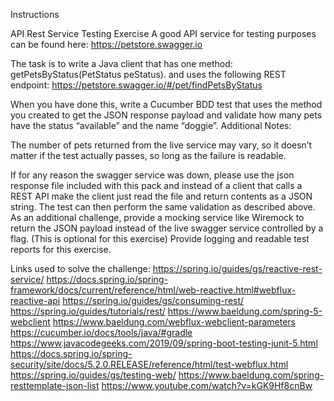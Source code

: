 Instructions


API Rest Service Testing Exercise
A good API service for testing purposes can be found here:
https://petstore.swagger.io

The task is to write a Java client that has one method:
getPetsByStatus(PetStatus peStatus).
and uses the following REST endpoint:
https://petstore.swagger.io/#/pet/findPetsByStatus

When you have done this, write a Cucumber BDD test that uses the method you created to get the JSON
response payload and validate how many pets have the status “available” and the name “doggie”.
Additional Notes:

The number of pets returned from the live service may vary, so it
doesn’t matter if the test actually passes, so long as the failure is
readable.

If for any reason the swagger service was down, please use the json
response file included with this pack and instead of a client that
calls a REST API make the client just read the file and return
contents as a JSON string. The test can then perform the same validation as described above.
As an additional challenge, provide a mocking service like Wiremock
to return the JSON payload instead of the live swagger service
controlled by a flag. (This is optional for this exercise)
Provide logging and readable test reports for this exercise.


Links used to solve the challenge:
https://spring.io/guides/gs/reactive-rest-service/
https://docs.spring.io/spring-framework/docs/current/reference/html/web-reactive.html#webflux-reactive-api
https://spring.io/guides/gs/consuming-rest/
https://spring.io/guides/tutorials/rest/
https://www.baeldung.com/spring-5-webclient
https://www.baeldung.com/webflux-webclient-parameters
https://cucumber.io/docs/tools/java/#gradle
https://www.javacodegeeks.com/2019/09/spring-boot-testing-junit-5.html
https://docs.spring.io/spring-security/site/docs/5.2.0.RELEASE/reference/html/test-webflux.html
https://spring.io/guides/gs/testing-web/
https://www.baeldung.com/spring-resttemplate-json-list
https://www.youtube.com/watch?v=kGK9Hf8cnBw
